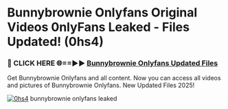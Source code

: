 # Bunnybrownie Onlyfans Original Videos 0nlyFans Leaked - Files Updated! (0hs4)

<h3>🔴 CLICK HERE 🌐==►► <a href="https://tinyurl.com/2jnfzry5" rel="nofollow">Bunnybrownie Onlyfans Updated Files</a></h3>

Get Bunnybrownie Onlyfans and all content. Now you can access all videos and pictures of Bunnybrownie Onlyfans. New Updated Files 2025!

[![0hs4](https://i.imgur.com/GyGTBgg.gif)](https://tinyurl.com/2jnfzry5)
bunnybrownie onlyfans leaked